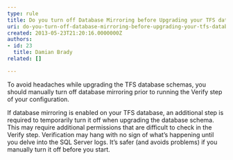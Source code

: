 ```yaml
---
type: rule
title: Do you turn off Database Mirroring before Upgrading your TFS databases?
uri: do-you-turn-off-database-mirroring-before-upgrading-your-tfs-databases
created: 2013-05-23T21:20:16.0000000Z
authors:
- id: 23
  title: Damian Brady
related: []

---
```


To avoid headaches while upgrading the TFS database schemas, you should manually turn off database mirroring prior to running the Verify step of your configuration.
 
If database mirroring is enabled on your TFS database, an additional step is required to temporarily turn it off when upgrading the database schema.  This may require additional permissions that are difficult to check in the Verify step.  Verification may hang with no sign of what’s happening until you delve into the SQL Server logs.  It’s safer (and avoids problems) if you manually turn it off before you start.
